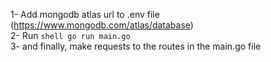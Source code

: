 1- Add mongodb atlas url to .env file (https://www.mongodb.com/atlas/database) </br>
2- Run  ```shell go run main.go   ```  </br>
3- and finally, make requests to the routes in the main.go file </br>
